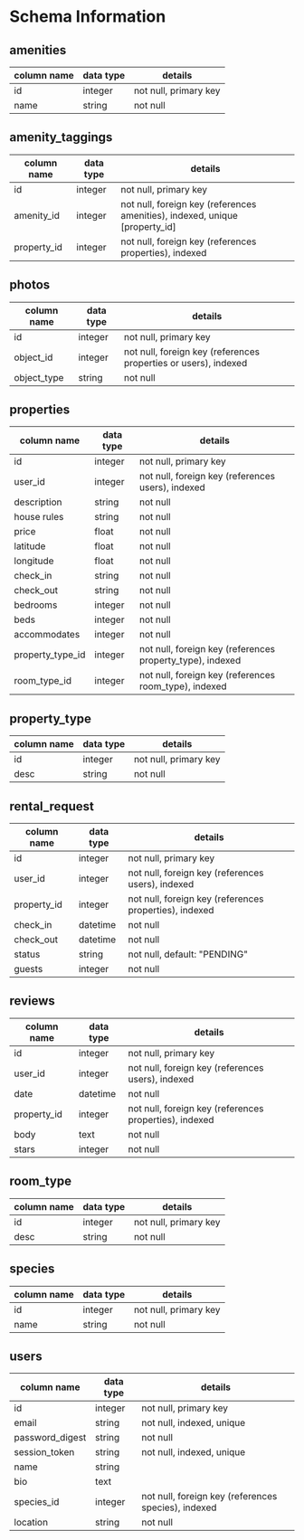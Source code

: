 # Schema Information

## amenities
column name | data type | details
------------|-----------|-----------------------
id          | integer   | not null, primary key
name        | string    | not null

## amenity_taggings
column name | data type | details
------------|-----------|-----------------------
id          | integer   | not null, primary key
amenity_id  | integer   | not null, foreign key (references amenities), indexed, unique [property_id]
property_id | integer   | not null, foreign key (references properties), indexed

## photos
column name | data type | details
------------|-----------|-----------------------
id          | integer   | not null, primary key
object_id   | integer   | not null, foreign key (references properties or users), indexed
object_type | string    | not null

## properties
column name      | data type | details
-----------------|-----------|-----------------------
id               | integer   | not null, primary key
user_id          | integer   | not null, foreign key (references users), indexed
description      | string    | not null
house rules      | string    | not null
price            | float     | not null
latitude         | float     | not null
longitude        | float     | not null
check_in         | string    | not null
check_out        | string    | not null
bedrooms         | integer   | not null
beds             | integer   | not null
accommodates     | integer   | not null
property_type_id | integer   | not null, foreign key (references property_type), indexed
room_type_id     | integer   | not null, foreign key (references room_type), indexed

## property_type
column name | data type | details
------------|-----------|-----------------------
id          | integer   | not null, primary key
desc        | string    | not null

## rental_request
column name | data type | details
------------|-----------|-----------------------
id          | integer   | not null, primary key
user_id     | integer   | not null, foreign key (references users), indexed
property_id | integer   | not null, foreign key (references properties), indexed
check_in    | datetime  | not null
check_out   | datetime  | not null
status      | string    | not null, default: "PENDING"
guests      | integer   | not null

## reviews
column name | data type | details
------------|-----------|-----------------------
id          | integer   | not null, primary key
user_id     | integer   | not null, foreign key (references users), indexed
date        | datetime  | not null
property_id | integer   | not null, foreign key (references properties), indexed
body        | text      | not null
stars       | integer   | not null

## room_type
column name | data type | details
------------|-----------|-----------------------
id          | integer   | not null, primary key
desc        | string    | not null

## species
column name | data type | details
------------|-----------|-----------------------
id          | integer   | not null, primary key
name        | string    | not null

## users
column name     | data type | details
----------------|-----------|-----------------------
id              | integer   | not null, primary key
email           | string    | not null, indexed, unique
password_digest | string    | not null
session_token   | string    | not null, indexed, unique
name            | string    |
bio             | text      |
species_id      | integer   | not null, foreign key (references species), indexed
location        | string    | not null

